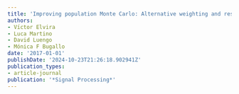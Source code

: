 ```yaml
---
title: 'Improving population Monte Carlo: Alternative weighting and resampling schemes'
authors:
- Vı́ctor Elvira
- Luca Martino
- David Luengo
- Mónica F Bugallo
date: '2017-01-01'
publishDate: '2024-10-23T21:26:18.902941Z'
publication_types:
- article-journal
publication: '*Signal Processing*'
---
```

